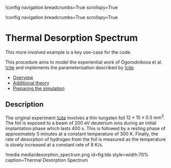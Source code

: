 !config navigation breadcrumbs=True scrollspy=True

!config navigation breadcrumbs=True scrollspy=True

# Thermal Desorption Spectrum

This more involved example is a key use-case for the code.

This procedure aims to model the experiential work of Ogorodnikova et al. [!cite](OGOROD2003)
and implements the parameterisation described by [!cite](DELAPORTE2019).

- [Overview](examples/thermal_desorption/index.md)
- [Additional theory](extrinsic_traps.md)
- [Preparing the simulation](input_files.md)

## Description

The original experiment [!cite](OGOROD2003) involves a thin tungsten foil $12 \times 15 \times 0.5 \: \text{mm}^3$.
The foil is exposed to a beam of 200 eV deuterium ions during an initial implantation phase which
lasts 400 s. This is followed by a resting phase of approximately 5 minutes at a constant
temperature of 300 K. Finally, the rate of desorption of hydrogen from the foil is measured as the
temperature is slowly increased at a constant rate of 8 K/s.

!media media/desorption_spectrum.png id=fig:tds style=width:70% caption=Thermal Desorption Spectrum